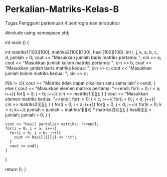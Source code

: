 # Perkalian-Matriks-Kelas-B
Tugas Pengganti pertemuan 4 pemrograman terstruktur

#include <iostream>
  using namespace std;
  
int main () {

int matriks1[100][100], matriks2[100][100], hasil[100][100];
  int i, j, k, a, b, c, d, jumlah = 0;
  cout << "Masukkan jumlah baris matriks pertama: ";
  cin >> a;
  cout << "Masukkan jumlah kolom matriks pertama: ";
  cin >> b;
  cout << "Masukkan jumlah baris matriks kedua: ";
  cin >> c;
  cout << "Masukkan jumlah kolom matriks kedua: ";
  cin >> d;

  if(b != c){
    cout << "Matriks tidak dapat dikalikan satu sama lain"<<endl;
  } else {
    cout << "Masukkan elemen matriks pertama: "<<endl;
    for(i = 0; i < a; i++){
      for(j = 0; j < b; j++){
        cin >> matriks1[i][j];
      }
    }
cout << "Masukkan elemen matriks kedua: "<<endl;
    for(i = 0; i < c; i++){
      for(j = 0; j < d; j++){
        cin >> matriks2[i][j];
      }
    }
    for(i = 0; i < a; i++){
      for(j = 0; j < d; j++){
        for(k = 0; k < c; k++){
        jumlah = jumlah + matriks1[i][k] * matriks2[k][j];
        }
        hasil[i][j] = jumlah;
        jumlah = 0;
      }
    }

    cout << "Hasil perkalian matriks: "<<endl;
    for(i = 0; i < a; i++){
      for(j = 0; j < b; j++){
        cout << hasil[i][j] << "\t";
      }
      cout << endl;
    }

  }

  return 0;
}
